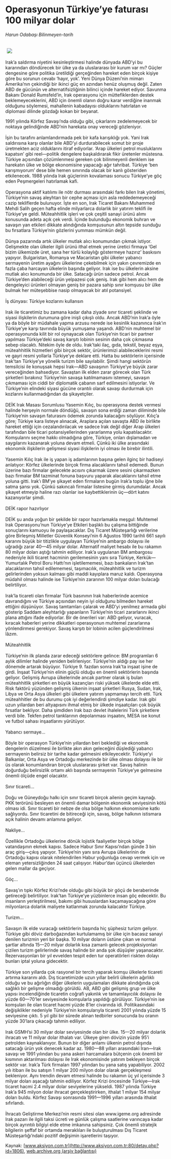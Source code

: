 # Operasyonun Türkiye&#8217;ye faturası 100 milyar dolar

*Harun Odabaşı Bilinmeyen-tarih*

<div>
 <font>
  <img border="0" height="1" src="/web/20030904093921im_/http://www.aksiyon.com.tr/images/blank.gif"/>
 </font>
 <font class="content">
  <p>
   <img border="0" hspace="5" src="/web/20030904093921im_/http://www.aksiyon.com.tr/resim/19/34.jpg" vspace="5"/>
  </p>
 </font>
 <font class="content">
  Irak’a saldırma niyetini kesinleştirmesi halinde dünyada ABD’yi bu kararından döndürecek bir ülke ya da uluslararası bir kurum var mı? Güçler dengesine göre politika üretildiği gerçeğinden hareket eden birçok kişiye göre bu sorunun cevabı ‘hayır, yok’. Yeni Dünya Düzeni’nin mimarı Amerika’nın çekindiği bir ikinci güç en azından henüz oluşmuş değil. Zaten ABD de gücünün ve alternatifsizliğinin bilinci içinde hareket ediyor.  Savunma Bakanı Donald Rumsfeld’in,  Irak operasyonu için müttefiklerden destek beklemeyeceklerini, ABD için önemli olanın doğru karar verdiğine inanmak olduğunu söylemesi, mahallenin kabadayısı olduklarını hatırlatan ve diplomasi dilinde gözdağı kokan bir beyanat.
 </font>
 <p>
  <font class="content">
   1991 yılında Körfez Savaşı’nda olduğu gibi, çıkarlarını zedelemeyecek bir noktaya gelindiğinde ABD’nin harekata onay vereceği gözleniyor.
   <br/>
   <br/>
   İşin bu tarafını anlamlandırmada pek bir kafa karışıklığı yok. Yani Irak saldırısına karşı olanlar bile ABD’yi durdurabilecek somut bir proje üretmekten aciz olduklarını itiraf ediyorlar. ‘Arap ülkeleri petrol musluklarını kapatsın’ gibi reel—politik dengelere başkaldırarak fikir üretenler müstesna. Türkiye açısından çözümlenmesi gereken çok bilinmeyenli denklem ise harekatın ülke ve bölge ekonomisine yapacağı ağır tahribat. Türkiye ‘ben karışmıyorum’ dese bile hemen sınırında olacak bir kanlı gösteriden etkilenecek. 1988 yılında Irak güçlerinin kovalaması sonucu Türkiye’ye göç eden Peşmergeleri hatırlamak kafi.
   <br/>
   <br/>
   Operasyona aktif katılımı ile nötr durması arasındaki farkı bilen Irak yönetimi, Türkiye’nin savaş aleyhtarı bir cephe açması için asla reddedemeyeceği cazip tekliflerde bulunuyor. İşte en son, Irak Ticaret Bakanı Muhammed Mehdi Salih geçen hafta elinde milyarlarca dolarlık bir yatırım teklifi ile Türkiye’ye geldi. Müteahhitlik işleri ve çok çeşitli sanayi ürünü alımı konusunda adeta açık çek verdi. İçinde bulunduğu ekonomik buhran ve savaşın yan etkileri dikkate alındığında komşusunun altın tepside sunduğu bu fırsatlara Türkiye’nin gözlerini yumması mümkün değil.
   <br/>
   <br/>
   Dünya pazarında artık ülkeler mutlak alıcı konumundan çıkmak istiyor. Gelişmekte olan ülkeler ilgili ürünü ithal etmek yerine üretici firmaya ‘Gel bizim ülkemizde üret, sana her türlü kolaylığı göstermeye hazırız’ baskısını yapıyor. Bulgaristan, Romanya ve Macaristan gibi ülkeler yabancı sermayenin üretim ayağını ülkelerine çekebilmek için yakın çevremizde en fazla çaba harcayan ülkelerin başında geliyor. Irak ise bu ülkelerin aksine mutlak alıcı konumunda bir ülke. Satacağı ürün sadece petrol. Ancak Türkiye’den alabileceği  ürün yelpazesi çok geniş. Irak gibi hem alıcı hem de dengeleyici  ürünleri olmayan geniş bir pazara sahip sınır komşusu bir ülke bulmak her müteşebbise nasip olmayacak bir atıl potansiyel.
   <br/>
   <br/>
   İş dünyası: Türkiye kozlarını kullansın
   <br/>
   <br/>
   Irak ile ticaretimiz bu zamana kadar daha ziyade sınır ticareti şeklinde ve siyasi ilişkilerin durumuna göre inişli çıkışlı oldu. Ancak ABD’nin Irak’a öyle ya da böyle bir müdahale yapma arzusu nerede ise kesinlik kazanınca Irak’ın Türkiye’ye karşı tavrında büyük yumuşama yaşandı. ABD’nin muhtemel bir operasyonunda kilit bir rol oynayacak olan Türkiye’nin ticari bir partner yapılması Türkiye’deki savaş karşıtı lobinin sesinin daha çok çıkmasına sebep olacaktı. Nitekim öyle de oldu. Irak’taki ilaç, gıda, tekstil, beyaz eşya, müteahhitlik hizmetleri gibi birçok sektör, ürünlerimizi alabileceklerini resmi ve gayri resmi yollarla Türkiye’ye deklare etti. Hatta bu sektörlerin içerisinde Irak’tan Türkiye’ye yönelik turizm bile sayılabilir. Şimdi hangi sektörün temsilcisi ile konuşsak hepsi Irak—ABD savaşının Türkiye’ye büyük zarar vereceğinden bahsediyor. Savaştan ilk elden zarar görecek olan Türk şirketleri bırakınız Türkiye’nin savaşa katılmamasını istemeyi, savaşın çıkmaması için ciddi bir diplomatik çabanın sarf edilmesini istiyorlar. Ve Türkiye’nin elindeki siyasi gücüne orantılı olarak savaşı durdurmak için kozlarını kullanmadığından da şikayetçiler.
   <br/>
   <br/>
   DEİK Irak Masası Sorumlusu Yasemin Kılıç,  bu operasyona destek vermesi halinde herşeyin normale döndüğü, savaşın sona erdiği zaman diliminde bile Türkiye’nin savaşın faturasını ödemek zorunda kalacağını söylüyor. Kılıç’a göre; Türkiye kara listeye alınacak, Araplara açılan savaşta ABD ile birlikte hareket ettiği için cezalandırılacak ve sadece Irak değil diğer Arap ülkeleri tarafından bile ticari potansiyellerinden yararlanma yolu kapatılacaktır. Komşularını seçme hakkı olmadığına göre, Türkiye, onları dışlamadan ve saygılarını kazanarak yoluna devam etmeli. Çünkü iki ülke arasındaki ekonomik ilişkilerin gelişmesi siyasi ilişkilerin iyi olması ile birebir ilintili.
   <br/>
   <br/>
   Yasemin Kılıç Irak ile iş yapan iş adamlarının başına gelen ilginç bir hadiseyi anlatıyor: Körfez ülkelerinde birçok firma alacaklarını tahsil edemedi. Bunun üzerine bazı firmalar gelecekte acısını çıkarmak üzere sesini çıkarmazken bazı firmalar BM tazminat fonuna başvuru yaparak alacaklarını tahsil etme yoluna gitti. Irak’ı BM’ye şikayet eden firmaların bugün Irak’a toplu iğne bile satma şansı yok. Çünkü sakıncalı firmalar listesine girmiş durumdalar. Ancak şikayet etmeyip haline razı olanlar ise kaybettiklerinin üç—dört katını kazanıyorlar şimdi.
   <br/>
   <br/>
   DEİK rapor hazırlıyor
   <br/>
   <br/>
   DEİK şu anda yoğun bir şekilde bir rapor hazırlamakla meşgul: Muhtemel Irak Operasyonu’nun Türkiye’ye Etkileri başlıklı bu çalışma bittiğinde sonuçlarını kamuoyu ile paylaşacaklar. Dış Ticaret Müsteşarlığı verilerine göre Birleşmiş Milletler Güvenlik Konseyi’nin 6 Ağustos 1990 tarihli 661 sayılı kararını büyük bir titizlikle uygulayan Türkiye’nin ambargo dolayısı ile uğradığı zarar 40—45 milyar dolar. Alternatif maliyet hesabı ile bu rakamın 80 milyar doları aştığı tahmin ediliyor. Irak’a uygulanan BM ambargosu nedeniyle ikili ticaret hacminin gerilemesinin yanı sıra Türkiye, Kerkük—Yumurtalık Petrol Boru Hattı’nın işletilememesi, bazı bankaların Irak’tan alacaklarının tahsil edilememesi, taşımacılık, müteahhitlik ve turizm gelirlerinden yoksun kalması gibi maddi kayıplara maruz kaldı. Operasyona müdahil olması halinde ise Türkiye’nin zararının 100 milyar doları bulacağı belirtiliyor.
   <br/>
   <br/>
   Irak’la ticareti olan firmalar Türk basınının Irak haberlerinde acemice davrandığını ve Türkiye açısından neyin iyi olduğunu bilmeden hareket ettiğini düşünüyor. Savaş tamtamları çalarak ve ABD’yi yenilmez armada gibi gösterip Saddam aleyhtarlığı yapanların Türkiye’nin ticari zararlarını ikinci plana attığını ifade ediyorlar. Bir de önerileri var: ABD geliyor, vuracak, kıracak haberleri yerine dikkatleri operasyonun muhtemel zararlarına yönlendirmesi gerekiyor. Savaş karşıtı bir lobinin acilen güçlendirilmesi lâzım.
   <br/>
   <br/>
   Müteahhitlik
   <br/>
   <br/>
   Türkiye’nin ilk planda zarar edeceği sektörlere gelince: BM programları 6 aylık dilimler halinde yeniden belirleniyor. Türkiye’nin aldığı pay ise her dönemde artarak büyüyor. Türkiye 9. fazdan sonra Irak’ta inşaat işine de girdi. İnşaat Türkiye’nin elinin güçlü olduğu en önemli sektörlerin başında geliyor. Gelişmiş Avrupa ülkelerinde ancak partner olarak iş bulan müteahhitlik şirketleri en büyük kazançları riski yüksek ülkelerde elde etti. Risk faktörü yüzünden gelişmiş ülkenin inşaat şirketleri Rusya, Sudan, Irak, Libya ve Orta Asya ülkeleri gibi ülkelere yatırım yapmamayı tercih etti. Türk müteahhitler de bu durumu çok iyi değerlendirdi şimdiye kadar. Irak gibi uzun yıllardan beri altyapısını ihmal etmiş bir ülkede inşaatçıları çok büyük fırsatlar bekliyor. Daha şimdiden Irak bazı devlet ihalelerini Türk şirketlere verdi bile. Tekfen petrol tanklarının depolanması inşaatını, MESA ise konut ve futbol sahası inşaatlarını yürütüyor.
   <br/>
   <br/>
   Yabancı sermaye...
   <br/>
   <br/>
   Böyle bir operasyon Türkiye’nin yıllardan beri beklediği ve ekonomik dengelerin düzelmesi ile birlikte akın akın geleceğini düşlediği yabancı sermayenin belirsiz bir tarihe kadar gelmesini etkileyecektir. Türkiye’yi Balkanlar, Orta Asya ve Ortadoğu merkezinde bir ülke olması dolayısı ile bir üs olarak konumlandıran birçok uluslararası şirket var. Savaş halinin doğurduğu belirsizlik ortamı aklı başında sermayenin Türkiye’ye gelmesine önemli ölçüde engel olacaktır.
   <br/>
   <br/>
   Sınır ticareti...
   <br/>
   <br/>
   Doğu ve Güneydoğu halkı için sınır ticareti birçok ailenin geçim kaynağı. PKK terörünü besleyen en önemli damar bölgenin ekonomik seviyesinin kötü olması idi. Sınır ticareti bir nebze de olsa bölge halkının ekonomisine katkı sağlıyordu. Sınır ticaretini de bitireceği için, savaş, bölge halkının istismara açık halinin devamı anlamına geliyor.
   <br/>
   <br/>
   Nakliye...
   <br/>
   <br/>
   Özellikle Ortadoğu ülkelerine dönük lojistik faaliyetler birçok bölge vatandaşının ekmek kapısı. Sadece Habur Sınır Kapısı’ndan günde 3 bin araç giriş—çıkış yapıyor. Türkiye’nin yanı sıra Avrupa ülkelerinin de Ortadoğu kapısı olarak nitelendirilen Habur  yoğunluğa cevap vermek için ve eleman yetersizliğinden 24 saat çalışıyor. Habur’dan üçüncü ülkelerden gelen mallar da geçiyor.
   <br/>
   <br/>
   Göç...
   <br/>
   <br/>
   Savaş’ın tıpkı Körfez Krizi’nde olduğu gibi büyük bir göçü de beraberinde getireceği belirtiliyor. Irak’tan Türkiye’ye yüzbinlerce insan göç edecektir. Bu insanların yerleştirilmesi, bakımı gibi hususlardan kaçamayacağına göre milyonlarca dolarlık maliyete katlanmak zorunda kalacaktır Türkiye.
   <br/>
   <br/>
   Turizm...
   <br/>
   <br/>
   Savaşın ilk elde vuracağı sektörlerin başında hiç şüphesiz turizm geliyor. Türkiye gibi döviz darboğazından kurtulamamış bir ülke için bacasız sanayi denilen turizmin yeri bir başka. 10 milyar doların üstüne çıkan ve normal şartlar altında 15—20 milyar dolarlık kısa zamanlı gelecek projeksiyonları çizilen turizm gelirlerinde savaş halinde bir anda şok düşüşler yaşanacaktır. Rezervasyonları bir yıl evvelden tespit eden tur operatörleri riskten dolayı bunları iptal yoluna gidecektir.
   <br/>
   <br/>
   Türkiye son yıllarda çok rasyonel bir tercih yaparak komşu ülkelerle ticareti artırma kararını aldı. Dış ticaretimizde uzun yıllar belirli ülkelerin ağırlıklı olduğu ve bu ağırlığın diğer ülkelerin uygulamaları dikkate alındığında çok sağlıklı bir gelişme olmadığı görüldü. AB, ABD gibi gelişmiş grup ve ülke yapısı incelendiğinde ticaretin coğrafi yakınlık ve tamamlayıcılık dolayısı ile yüzde 60—70’ler seviyesinde komşularla yapıldığı görülüyor. Türkiye’nin ise komşuları ile olan ticaret hacmi yüzde 8’ler civarında idi. Politikasındaki değişiklikler nedeniyle Türkiye’nin komşularıyla ticareti  2001 yılında yüzde 15 seviyesine çıktı. 5 yıl gibi bir sürede alınan tedbirler sonucunda bu oranın yüzde 30’lara çıkacağı tahmin ediliyor.
   <br/>
   <br/>
   Irak GSMH’si 30 milyar dolar seviyesinde olan bir ülke. 15—20 milyar dolarlık ihracatı ve 11 milyar dolar ithalatı var. Ülkeye giren dövizin yüzde 95’i petrolden kaynaklanıyor. Bunun bir diğer anlamı ülkenin petrol dışında satacağı ürün yok denecek kadar az. 1980—88 yılları arasındaki İran—Irak savaşı ve 1991 yılından bu yana askeri harcamalara bütçenin çok önemli bir kısmının aktarılması dolayısı ile Irak ekonomisinde yatırım bekleyen birçok sektör var. Irak’a Türk firmaları 1997 yılından bu yana satış yapabiliyor. 2002 yılı itibarı ile bu satışın 1 milyar 200 milyon dolar olarak gerçekleşmesi bekleniyor. Aynı trendin devam etmesi halinde bu rakamın üç yıl içerisinde 3 milyar doları aşacağı tahmin ediliyor. Körfez Krizi öncesinde Türkiye—Irak ticaret hacmi 2.4 milyar dolar seviyelerine yükseldi. 1987 yılında Türkiye Irak’a 945 milyon dolar ihracat gerçekleştirirken, ithalat 1 milyar 154 milyar doları buldu. Körfez Savaşı sonrasında 1991—1996 yılları arasında ithalat sıfırlandı.
   <br/>
   <br/>
   İhracatı Geliştirme Merkezi’nin resmi sitesi olan www.igeme.org adresinde Irak pazarı ile ilgili taksi ücreti ve günlük çalışma saatlerine varıncaya kadar birçok ayrıntılı bilgiyi elde etme imkanına sahipsiniz. Çok önemli stratejik bilgilerin şeffaf bir ortamda meraklıları ile buluşturulması Dış Ticaret Müsteşarlığı’ndaki pozitif değişimin işaretlerini taşıyor.
   <br/>
  </font>
 </p>
</div>


Kaynak: [www.aksiyon.com.tr](http://www.aksiyon.com.tr:80/detay.php?id=1806), [web.archive.org (arşiv bağlantısı)](http://web.archive.org/web/20030904093921/http://www.aksiyon.com.tr:80/detay.php?id=1806)
